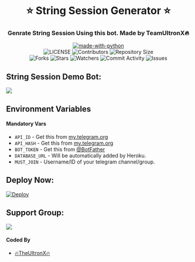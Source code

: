 <h1 align= center><b>⭐️ String Session Generator ⭐️</b></h1>
<h3 align = center> Genrate String Session Using this bot. Made by TeamUltronX🔥</h3>

<p align="center">
<a href="https://python.org"><img src="http://forthebadge.com/images/badges/made-with-python.svg" alt="made-with-python"></a>
<br>
    <img src="https://img.shields.io/github/license/TheUltronX/StringSessionGenerator?style=for-the-badge" alt="LICENSE">
    <img src="https://img.shields.io/github/contributors/TheUltronX/StringSessionGenerator?style=for-the-badge" alt="Contributors">
    <img src="https://img.shields.io/github/repo-size/TheUltronX/StringSessionGenerator?style=for-the-badge" alt="Repository Size"> <br>
    <img src="https://img.shields.io/github/forks/TheUltronX/StringSessionGenerator?style=for-the-badge" alt="Forks">
    <img src="https://img.shields.io/github/stars/TheUltronX/StringSessionGenerator?style=for-the-badge" alt="Stars">
    <img src="https://img.shields.io/github/watchers/TheUltronX/StringSessionGenerator?style=for-the-badge" alt="Watchers">
    <img src="https://img.shields.io/github/commit-activity/w/TheUltronX/StringSessionGenerator?style=for-the-badge" alt="Commit Activity">
    <img src="https://img.shields.io/github/issues/TheUltronX/StringSessionGenerator?style=for-the-badge" alt="Issues">
</p>

## String Session Demo Bot:
<a href="https://t.me/UltronSStringSessionGenerator_bot"><img src="https://img.shields.io/badge/Telegram-Bot-blue.svg?logo=telegram"></a>

## Environment Variables

#### Mandatory Vars

- `API_ID` - Get this from [my.telegram.org](https://my.telegram.org/auth)
- `API_HASH` - Get this from [my.telegram.org](https://my.telegram.org/auth)
- `BOT_TOKEN` - Get this from [@BotFather](https://t.me/BotFather)
- `DATABASE_URL` - Will be automatically added by Heroku.
- `MUST_JOIN` - Username/ID of your telegram channel/group.

## Deploy Now:
[![Deploy](https://www.herokucdn.com/deploy/button.svg)](https://heroku.com/deploy?template=https://github.com/TheUltronX/StringSessionGenerator)

## Support Group:
<a href="https://t.me/UltronXsupport"><img src="https://img.shields.io/badge/Telegram-Join%20Telegram%20Group-blue.svg?logo=telegram"></a>

#### Coded By
- [🔥TheUltronX🔥](https://github.com/TheUltronX)
</p>
